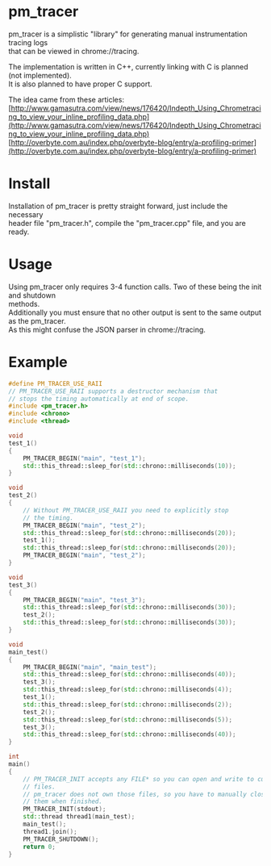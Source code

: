 # pm_tracer
pm_tracer is a simplistic "library" for generating manual instrumentation tracing logs  
that can be viewed in chrome://tracing.  

The implementation is written in C++, currently linking with C is planned (not implemented).  
It is also planned to have proper C support.  

The idea came from these articles: [http://www.gamasutra.com/view/news/176420/Indepth_Using_Chrometracing_to_view_your_inline_profiling_data.php](http://www.gamasutra.com/view/news/176420/Indepth_Using_Chrometracing_to_view_your_inline_profiling_data.php)  
[http://overbyte.com.au/index.php/overbyte-blog/entry/a-profiling-primer](http://overbyte.com.au/index.php/overbyte-blog/entry/a-profiling-primer)  

# Install
Installation of pm_tracer is pretty straight forward, just include the necessary  
header file "pm_tracer.h", compile the "pm_tracer.cpp" file, and you are ready.  

# Usage
Using pm_tracer only requires 3-4 function calls. Two of these being the init and shutdown  
methods.  
Additionally you must ensure that no other output is sent to the same output as the pm_tracer.  
As this might confuse the JSON parser in chrome://tracing.  

# Example
```cpp
#define PM_TRACER_USE_RAII
// PM_TRACER_USE_RAII supports a destructor mechanism that
// stops the timing automatically at end of scope.
#include <pm_tracer.h>
#include <chrono>
#include <thread>

void
test_1()
{
    PM_TRACER_BEGIN("main", "test_1");
    std::this_thread::sleep_for(std::chrono::milliseconds(10));
}

void
test_2()
{
    // Without PM_TRACER_USE_RAII you need to explicitly stop
    // the timing.
    PM_TRACER_BEGIN("main", "test_2");
    std::this_thread::sleep_for(std::chrono::milliseconds(20));
    test_1();
    std::this_thread::sleep_for(std::chrono::milliseconds(20));
    PM_TRACER_BEGIN("main", "test_2");
}

void
test_3()
{
    PM_TRACER_BEGIN("main", "test_3");
    std::this_thread::sleep_for(std::chrono::milliseconds(30));
    test_2();
    std::this_thread::sleep_for(std::chrono::milliseconds(30));
}

void
main_test()
{
    PM_TRACER_BEGIN("main", "main_test");
    std::this_thread::sleep_for(std::chrono::milliseconds(40));
    test_3();
    std::this_thread::sleep_for(std::chrono::milliseconds(4));
    test_1();
    std::this_thread::sleep_for(std::chrono::milliseconds(2));
    test_2();
    std::this_thread::sleep_for(std::chrono::milliseconds(5));
    test_3();
    std::this_thread::sleep_for(std::chrono::milliseconds(40));
}

int
main()
{
    // PM_TRACER_INIT accepts any FILE* so you can open and write to custom
    // files.
    // pm_tracer does not own those files, so you have to manually close
    // them when finished.
    PM_TRACER_INIT(stdout);
    std::thread thread1(main_test);
    main_test();
    thread1.join();
    PM_TRACER_SHUTDOWN();
    return 0;
}

```
